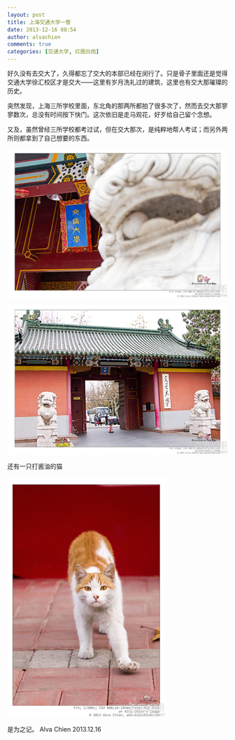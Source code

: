```yaml
---
layout: post
title: 上海交通大学一瞥
date: 2013-12-16 08:54
author: alvachien
comments: true
categories: [交通大学, 红圈白炮]
---
```

好久没有去交大了，久得都忘了交大的本部已经在闵行了。只是骨子里面还是觉得交通大学徐汇校区才是交大——这里有岁月洗礼过的建筑，这里也有交大那璀璨的历史。

突然发现，上海三所学校里面，东北角的那两所都拍了很多次了，然而去交大那寥寥数次，总没有时间按下快门。这次依旧是走马观花，好歹给自己留个念想。

又及，虽然曾经三所学校都考过试，但在交大那次，是纯粹地帮人考试；而另外两所则都拿到了自己想要的东西。

![交通大学](/assets/uploads/2013/12/622762d0f703918f2920abbc533d269758eec4d7.jpg)

![上海交通大学](/assets/uploads/2013/12/242dd42a2834349bacfcf8f3cbea15ce37d3beca.jpg)

还有一只打酱油的猫

![打酱油的猫](/assets/uploads/2013/12/aa18972bd40735fadb38d8cf9c510fb30e2408ff.jpg)


是为之记。
Alva Chien
2013.12.16</span>
